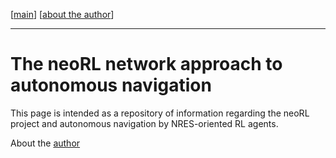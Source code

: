 [[main](index)]        [[about the author](./about_the_author.md)]

-------------------------------------------------------------------

# The neoRL network approach to autonomous navigation

This page is intended as a repository of information regarding the neoRL project and autonomous navigation by NRES-oriented RL agents.

About the [author](./about_the_author.md)
